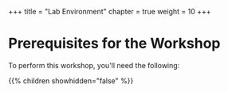 +++
title = "Lab Environment"
chapter = true
weight = 10
+++

# Prerequisites for the Workshop

To perform this workshop, you'll need the following:

{{% children showhidden="false" %}}

<!-- You can skip any of these steps if you have these tools already installed on
your machine.

Some steps are language-specific to the workshop you are doing, so you can skip
any steps related to other languages.

Click on the arrow to the right to continue to the first step.

## See Also

- [Prerequisites in the AWS CDK User Guide](https://docs.aws.amazon.com/cdk/latest/guide/getting_started.html#getting_started_prerequisites) -->